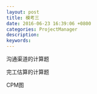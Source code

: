 ```yaml
---
layout: post
title: 模考三
date: 2016-06-23 16:39:06 +0800
categories: ProjectManager
description: 
keywords: 
---
```


沟通渠道的计算题

完工估算的计算题

CPM图
